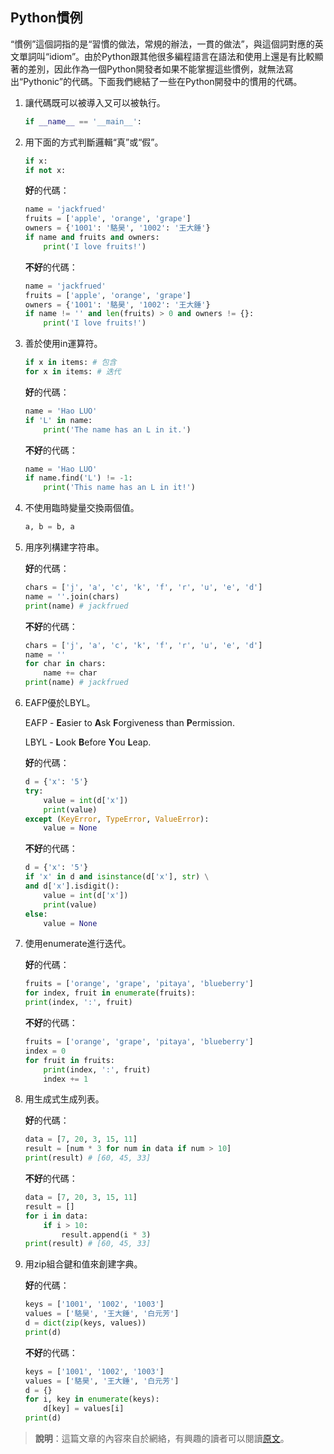 ## Python慣例

“慣例”這個詞指的是“習慣的做法，常規的辦法，一貫的做法”，與這個詞對應的英文單詞叫“idiom”。由於Python跟其他很多編程語言在語法和使用上還是有比較顯著的差別，因此作為一個Python開發者如果不能掌握這些慣例，就無法寫出“Pythonic”的代碼。下面我們總結了一些在Python開發中的慣用的代碼。

1. 讓代碼既可以被導入又可以被執行。

   ```Python
   if __name__ == '__main__':
   ```


2. 用下面的方式判斷邏輯“真”或“假”。

   ```Python
   if x:
   if not x:
   ```

   **好**的代碼：

   ```Python
   name = 'jackfrued'
   fruits = ['apple', 'orange', 'grape']
   owners = {'1001': '駱昊', '1002': '王大錘'}
   if name and fruits and owners:
       print('I love fruits!')
   ```

   **不好**的代碼：

   ```Python
   name = 'jackfrued'
   fruits = ['apple', 'orange', 'grape']
   owners = {'1001': '駱昊', '1002': '王大錘'}
   if name != '' and len(fruits) > 0 and owners != {}:
       print('I love fruits!')
   ```

3. 善於使用in運算符。

   ```Python
   if x in items: # 包含
   for x in items: # 迭代
   ```

   **好**的代碼：

   ```Python
   name = 'Hao LUO'
   if 'L' in name:
       print('The name has an L in it.')
   ```

   **不好**的代碼：

   ```Python
   name = 'Hao LUO'
   if name.find('L') != -1:
       print('This name has an L in it!')
   ```

4. 不使用臨時變量交換兩個值。

   ```Python
   a, b = b, a
   ```

5. 用序列構建字符串。

   **好**的代碼：

   ```Python
   chars = ['j', 'a', 'c', 'k', 'f', 'r', 'u', 'e', 'd']
   name = ''.join(chars)
   print(name) # jackfrued
   ```

   **不好**的代碼：

   ```Python
   chars = ['j', 'a', 'c', 'k', 'f', 'r', 'u', 'e', 'd']
   name = ''
   for char in chars:
       name += char
   print(name) # jackfrued
   ```

6. EAFP優於LBYL。

   EAFP - **E**asier to **A**sk **F**orgiveness than **P**ermission.

   LBYL - **L**ook **B**efore **Y**ou **L**eap.

   **好**的代碼：

   ```Python
   d = {'x': '5'}
   try:
       value = int(d['x'])
       print(value)
   except (KeyError, TypeError, ValueError):
       value = None
   ```

   **不好**的代碼：

   ```Python
   d = {'x': '5'}
   if 'x' in d and isinstance(d['x'], str) \
   and d['x'].isdigit():
       value = int(d['x'])
       print(value)
   else:
       value = None
   ```

7. 使用enumerate進行迭代。

   **好**的代碼：

   ```Python
   fruits = ['orange', 'grape', 'pitaya', 'blueberry']
   for index, fruit in enumerate(fruits):
   print(index, ':', fruit)
   ```

   **不好**的代碼：

   ```Python
   fruits = ['orange', 'grape', 'pitaya', 'blueberry']
   index = 0
   for fruit in fruits:
       print(index, ':', fruit)
       index += 1
   ```

8. 用生成式生成列表。

   **好**的代碼：

   ```Python
   data = [7, 20, 3, 15, 11]
   result = [num * 3 for num in data if num > 10]
   print(result) # [60, 45, 33]
   ```

   **不好**的代碼：

   ```Python
   data = [7, 20, 3, 15, 11]
   result = []
   for i in data:
       if i > 10:
           result.append(i * 3)
   print(result) # [60, 45, 33]
   ```

9. 用zip組合鍵和值來創建字典。

   **好**的代碼：

   ```Python
   keys = ['1001', '1002', '1003']
   values = ['駱昊', '王大錘', '白元芳']
   d = dict(zip(keys, values))
   print(d)
   ```

   **不好**的代碼：

   ```Python
   keys = ['1001', '1002', '1003']
   values = ['駱昊', '王大錘', '白元芳']
   d = {}
   for i, key in enumerate(keys):
       d[key] = values[i]
   print(d)
   ```

> **說明**：這篇文章的內容來自於網絡，有興趣的讀者可以閱讀[原文](http://safehammad.com/downloads/python-idioms-2014-01-16.pdf)。
